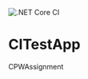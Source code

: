 ![.NET Core CI](https://github.com/SonneyD/CITestApp/workflows/.NET%20Core%20CI/badge.svg?branch=master)

# CITestApp
CPWAssignment
